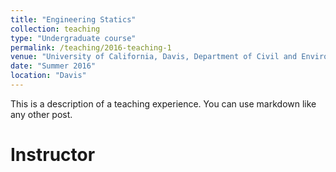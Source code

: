 ```yaml
---
title: "Engineering Statics"
collection: teaching
type: "Undergraduate course"
permalink: /teaching/2016-teaching-1
venue: "University of California, Davis, Department of Civil and Environmental Engineering"
date: "Summer 2016"
location: "Davis"
---
```


This is a description of a teaching experience. You can use markdown like any other post.

Instructor
======
